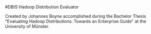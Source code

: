 #DBIS Hadoop Distribution Evaluator

Created by Johannes Boyne accomplished during the Bachelor Thesis "Evaluating Hadoop Distributions: Towards an Enterprise Guide" at the University of Münster.


